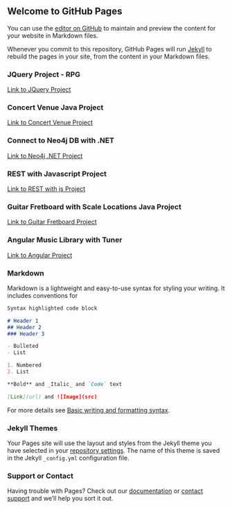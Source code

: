 ## Welcome to GitHub Pages

You can use the [editor on GitHub](https://github.com/craigmrock/craigmrock.github.io/edit/main/README.md) to maintain and preview the content for your website in Markdown files.

Whenever you commit to this repository, GitHub Pages will run [Jekyll](https://jekyllrb.com/) to rebuild the pages in your site, from the content in your Markdown files.

### JQuery Project - RPG
[Link to JQuery Project](https://github.com/craigmrock/jquery-project-rpg)

### Concert Venue Java Project
[Link to Concert Venue Project](https://github.com/craigmrock/concert-venue-project)

### Connect to Neo4j DB with .NET
[Link to Neo4j .NET Project](https://github.com/craigmrock/Neo4j-with-.NET)

### REST with Javascript Project
[Link to REST with js Project](https://github.com/craigmrock/REST-JS-Project)

### Guitar Fretboard with Scale Locations Java Project
[Link to Guitar Fretboard Project](https://github.com/craigmrock/Guitar-Fretboard-With-Java)

### Angular Music Library with Tuner
[Link to Angular Project](https://github.com/craigmrock/Angular-Music-Library)

### Markdown

Markdown is a lightweight and easy-to-use syntax for styling your writing. It includes conventions for

```markdown
Syntax highlighted code block

# Header 1
## Header 2
### Header 3

- Bulleted
- List

1. Numbered
2. List

**Bold** and _Italic_ and `Code` text

[Link](url) and ![Image](src)
```

For more details see [Basic writing and formatting syntax](https://docs.github.com/en/github/writing-on-github/getting-started-with-writing-and-formatting-on-github/basic-writing-and-formatting-syntax).

### Jekyll Themes

Your Pages site will use the layout and styles from the Jekyll theme you have selected in your [repository settings](https://github.com/craigmrock/craigmrock.github.io/settings/pages). The name of this theme is saved in the Jekyll `_config.yml` configuration file.

### Support or Contact

Having trouble with Pages? Check out our [documentation](https://docs.github.com/categories/github-pages-basics/) or [contact support](https://support.github.com/contact) and we’ll help you sort it out.
